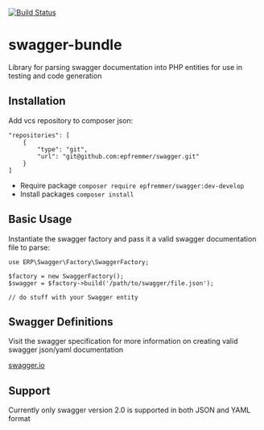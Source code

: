 [![Build Status](https://travis-ci.org/epfremmer/swagger.svg?branch=develop)](https://travis-ci.org/epfremmer/swagger)

# swagger-bundle
Library for parsing swagger documentation into PHP entities for use in testing and code generation 

## Installation

Add vcs repository to composer json:
    
    "repositories": [
        {
            "type": "git",
            "url": "git@github.com:epfremmer/swagger.git"
        }
    ]
    
* Require package `composer require epfremmer/swagger:dev-develop`
* Install packages `composer install`

## Basic Usage

Instantiate the swagger factory and pass it a valid swagger documentation file to parse:

    use ERP\Swagger\Factory\SwaggerFactory;
    
    $factory = new SwaggerFactory();
    $swagger = $factory->build('/path/to/swagger/file.json');
    
    // do stuff with your Swagger entity
    
## Swagger Definitions

Visit the swagger specification for more information on creating valid swagger json/yaml documentation

[swagger.io](http://swagger.io/specification)

## Support

Currently only swagger version 2.0 is supported in both JSON and YAML format